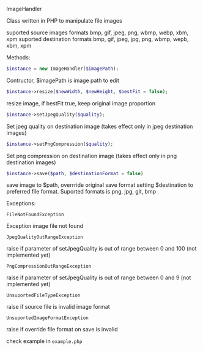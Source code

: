 ImageHandler

Class written in PHP to manipulate file images

suported source images formats
	bmp, gif, jpeg, png, wbmp, webp, xbm, xpm
suported destination formats
	bmp, gif, jpeg, jpg, png, wbmp, wepb, xbm, xpm

Methods:

```PHP
$instance = new ImageHandler($imagePath);
```
Contructor, $imagePath is image path to edit

```PHP
$instance->resize($newWidth, $newHeight, $bestFit = false);
```
resize image, if bestFit true, keep original image proportion

```PHP
$instance->setJpegQuality($quality);
```
Set jpeg quality on destination image (takes effect only in jpeg destination images)

```PHP
$instance->setPngCompression($quality);
```
 Set png compression on destination image (takes effect only in png destination images)

```PHP
$instance->save($path, $destinationFormat = false)
```
save image to $path, overrride original save format setting $destination to preferred file format. Suported formats is png, jpg, git, bmp

Exceptions:

```
FileNotFoundException
```
Exception image file not found
```
JpegQualityOutRangeException
```
raise if parameter of setJpegQuality is out of range between 0 and 100 (not implemented yet)

```
PngCompressionOutRangeException
```
raise if parameter of setJpegQuality is out of range between 0 and 9 (not implemented yet)

```
UnsuportedFileTypeException
```
raise if source file is invalid image format

```
UnsuportedImageFormatException
```
raise if override file format on save is invalid

check example in ```example.php```